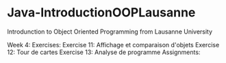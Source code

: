 # Java-IntroductionOOPLausanne
Introdunction to Object Oriented Programming from Lausanne University






Week 4: 
    Exercises:
        Exercise 11: Affichage et comparaison d'objets
        Exercise 12: Tour de cartes
        Exercise 13: Analyse de programme
    Assignments:

